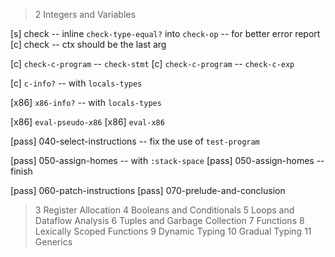 > 2 Integers and Variables

[s] check -- inline `check-type-equal?` into `check-op` -- for better error report
[c] check -- ctx should be the last arg

[c] `check-c-program` -- `check-stmt`
[c] `check-c-program` -- `check-c-exp`

[c] `c-info?` -- with `locals-types`

[x86] `x86-info?` -- with `locals-types`

[x86] `eval-pseudo-x86`
[x86] `eval-x86`

[pass] 040-select-instructions -- fix the use of `test-program`

[pass] 050-assign-homes -- with `:stack-space`
[pass] 050-assign-homes -- finish

[pass] 060-patch-instructions
[pass] 070-prelude-and-conclusion

> 3 Register Allocation
> 4 Booleans and Conditionals
> 5 Loops and Dataflow Analysis
> 6 Tuples and Garbage Collection
> 7 Functions
> 8 Lexically Scoped Functions
> 9 Dynamic Typing
> 10 Gradual Typing
> 11 Generics
